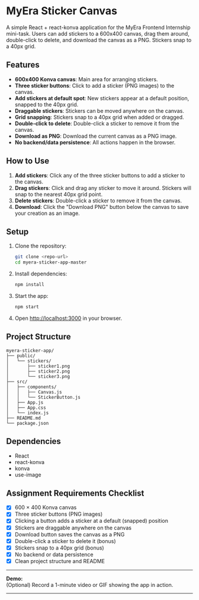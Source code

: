 # MyEra Sticker Canvas

A simple React + react-konva application for the MyEra Frontend Internship mini-task. Users can add stickers to a 600x400 canvas, drag them around, double-click to delete, and download the canvas as a PNG. Stickers snap to a 40px grid.

## Features

- **600x400 Konva canvas**: Main area for arranging stickers.
- **Three sticker buttons**: Click to add a sticker (PNG images) to the canvas.
- **Add stickers at default spot**: New stickers appear at a default position, snapped to the 40px grid.
- **Draggable stickers**: Stickers can be moved anywhere on the canvas.
- **Grid snapping**: Stickers snap to a 40px grid when added or dragged.
- **Double-click to delete**: Double-click a sticker to remove it from the canvas.
- **Download as PNG**: Download the current canvas as a PNG image.
- **No backend/data persistence**: All actions happen in the browser.

## How to Use

1. **Add stickers**: Click any of the three sticker buttons to add a sticker to the canvas.
2. **Drag stickers**: Click and drag any sticker to move it around. Stickers will snap to the nearest 40px grid point.
3. **Delete stickers**: Double-click a sticker to remove it from the canvas.
4. **Download**: Click the "Download PNG" button below the canvas to save your creation as an image.

## Setup

1. Clone the repository:
   ```sh
   git clone <repo-url>
   cd myera-sticker-app-master
   ```
2. Install dependencies:
   ```sh
   npm install
   ```
3. Start the app:
   ```sh
   npm start
   ```
4. Open [http://localhost:3000](http://localhost:3000) in your browser.

## Project Structure

```
myera-sticker-app/
├── public/
│   └── stickers/
│       ├── sticker1.png
│       ├── sticker2.png
│       └── sticker3.png
├── src/
│   ├── components/
│   │   ├── Canvas.js
│   │   └── StickerButton.js
│   ├── App.js
│   ├── App.css
│   └── index.js
├── README.md
└── package.json
```

## Dependencies

- React
- react-konva
- konva
- use-image

## Assignment Requirements Checklist

- [x] 600 × 400 Konva canvas
- [x] Three sticker buttons (PNG images)
- [x] Clicking a button adds a sticker at a default (snapped) position
- [x] Stickers are draggable anywhere on the canvas
- [x] Download button saves the canvas as a PNG
- [x] Double-click a sticker to delete it (bonus)
- [x] Stickers snap to a 40px grid (bonus)
- [x] No backend or data persistence
- [x] Clean project structure and README

---

**Demo:**  
(Optional) Record a 1-minute video or GIF showing the app in action.

---